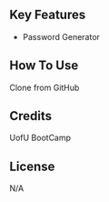## Key Features

* Password Generator

## How To Use
Clone from GitHub

## Credits
UofU BootCamp

## License

N/A

